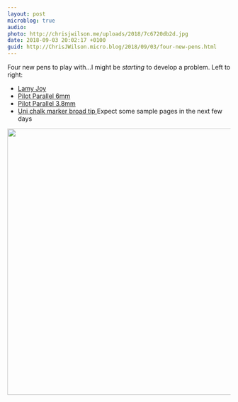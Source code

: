 ```yaml
---
layout: post
microblog: true
audio: 
photo: http://chrisjwilson.me/uploads/2018/7c6720db2d.jpg
date: 2018-09-03 20:02:17 +0100
guid: http://ChrisJWilson.micro.blog/2018/09/03/four-new-pens.html
---
```

Four new pens to play with...I might be _starting_ to develop a problem. 
Left to right:
- [Lamy Joy](http://www.amazon.com/dp/B00PV7RMSA/?tag=minima0e-20)
- [Pilot Parallel 6mm](http://www.amazon.com/dp/B002RJPLQK/?tag=minima0e-20)
- [Pilot Parallel 3.8mm ](http://www.amazon.com/dp/B004ESZ9DW/?tag=minima0e-20)
- [Uni chalk marker broad tip ](http://www.amazon.com/dp/B005NXE8KC/?tag=minima0e-20)
Expect some sample pages in the next few days

<img src="http://chrisjwilson.me/uploads/2018/7c6720db2d.jpg" width="600" height="600" />
